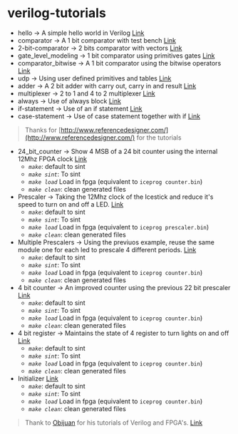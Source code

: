 # verilog-tutorials

* hello -> A simple hello world in Verilog [Link](http://www.referencedesigner.com/tutorials/verilog/verilog_02.php)
* comparator -> A 1 bit comparator with test bench [Link](http://www.referencedesigner.com/tutorials/verilog/verilog_03.php)
* 2-bit-comparator -> 2 bits comparator with vectors [Link](http://www.referencedesigner.com/tutorials/verilog/verilog_08.php)
* gate_level_modeling -> 1 bit comparator using primitives gates [Link](http://www.referencedesigner.com/tutorials/verilog/verilog_10.php)
* comparator_bitwise -> A 1 bit comparator using the bitwise operators [Link](http://www.referencedesigner.com/tutorials/verilog/verilog_12.php)
* udp -> Using user defined primitives and tables [Link](http://www.referencedesigner.com/tutorials/verilog/verilog_11.php)
* adder -> A 2 bit adder with carry out, carry in and result [Link](http://www.referencedesigner.com/tutorials/verilog/verilog_14.php)
* multiplexer -> 2 to 1 and 4 to 2 multiplexer [Link](http://www.referencedesigner.com/tutorials/verilog/verilog_15.php)
* always -> Use of always block [Link](http://www.referencedesigner.com/tutorials/verilog/verilog_16.php)
* if-statement -> Use of an if statement [Link](http://www.referencedesigner.com/tutorials/verilog/verilog_17.php)
* case-statement -> Use of case statement together with if [Link](http://www.referencedesigner.com/tutorials/verilog/verilog_18.php)

> Thanks for [http://www.referencedesigner.com/](http://www.referencedesigner.com/) for the tutorials

* 24_bit_counter -> Show 4 MSB of a 24 bit counter using the internal 12Mhz FPGA clock [Link](https://github.com/Obijuan/open-fpga-verilog-tutorial/wiki/Chapter-4%3A-26-bit-counter)
  * *`make`*: default to sint
  * *`make sint`*: To sint
  * *`make load`* Load in fpga (equivalent to `iceprog counter.bin`)
  * *`make clean`*: clean generated files
* Prescaler -> Taking the 12Mhz clock of the Icestick and reduce it's speed to turn on and off a LED. [Link](https://github.com/Obijuan/open-fpga-verilog-tutorial/wiki/Chapter-5%3A-N-bit-prescaler)
  * *`make`*: default to sint
  * *`make sint`*: To sint
  * *`make load`* Load in fpga (equivalent to `iceprog prescaler.bin`)
  * *`make clean`*: clean generated files
* Multiple Prescalers -> Using the previuos example, reuse the same module one for each led to prescale 4 different periods. [Link](https://github.com/Obijuan/open-fpga-verilog-tutorial/wiki/Cap%C3%ADtulo-6%3A-Multiples-prescalers)
  * *`make`*: default to sint
  * *`make sint`*: To sint
  * *`make load`* Load in fpga (equivalent to `iceprog counter.bin`)
  * *`make clean`*: clean generated files
* 4 bit counter -> An improved counter using the previous 22 bit prescaler [Link](https://github.com/Obijuan/open-fpga-verilog-tutorial/wiki/Cap%C3%ADtulo-7%3A-Contador-de-4-bits-con-prescaler)
  * *`make`*: default to sint
  * *`make sint`*: To sint
  * *`make load`* Load in fpga (equivalent to `iceprog counter.bin`)
  * *`make clean`*: clean generated files
* 4 bit register -> Maintains the state of 4 register to turn lights on and off [Link](https://github.com/Obijuan/open-fpga-verilog-tutorial/wiki/Cap%C3%ADtulo-8%3A-registro-de-4-bits)
  * *`make`*: default to sint
  * *`make sint`*: To sint
  * *`make load`* Load in fpga (equivalent to `iceprog counter.bin`)
  * *`make clean`*: clean generated files
* Initializer [Link](https://github.com/Obijuan/open-fpga-verilog-tutorial/wiki/Cap%C3%ADtulo-9%3A-Inicializador)
  * *`make`*: default to sint
  * *`make sint`*: To sint
  * *`make load`* Load in fpga (equivalent to `iceprog counter.bin`)
  * *`make clean`*: clean generated files


> Thank to [Obijuan](https://github.com/Obijuan) for his tutorials of Verilog and FPGA's. [Link](https://github.com/Obijuan/open-fpga-verilog-tutorial)
